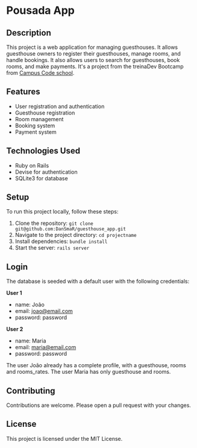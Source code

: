 # Pousada App

## Description

This project is a web application for managing guesthouses. It allows guesthouse owners to register their guesthouses, manage rooms, and handle bookings. It also allows users to search for guesthouses, book rooms, and make payments.
It's a project from the treinaDev Bootcamp from [Campus Code school](https://www.campuscode.com.br/inicio).

## Features

- User registration and authentication
- Guesthouse registration
- Room management
- Booking system
- Payment system

## Technologies Used

- Ruby on Rails
- Devise for authentication
- SQLite3 for database

## Setup

To run this project locally, follow these steps:

1. Clone the repository: `git clone git@github.com:DanSmaR/guesthouse_app.git`
2. Navigate to the project directory: `cd projectname`
3. Install dependencies: `bundle install`
5. Start the server: `rails server`

## Login

The database is seeded with a default user with the following credentials:

**User 1**
- name: João
- email: joao@email.com
- password: password

**User 2**
- name: Maria
- email: maria@email.com
- password: password

The user João already has a complete profile, with a guesthouse, rooms and rooms_rates.
The user Maria has only guesthouse and rooms.

## Contributing

Contributions are welcome. Please open a pull request with your changes.

## License

This project is licensed under the MIT License.